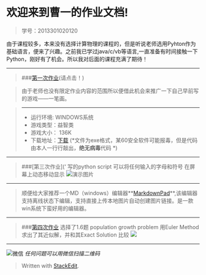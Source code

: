 

欢迎来到曹一的作业文档!
=====

 >学号：2013301020120   
 

由于课程较多，本来没有选择计算物理的课程的，但是听说老师选用Pyhton作为基础语言，便来了兴趣。之前我已学过java/c/vb等语言,一直准备有时间接触一下Python，刚好有了机会。所以我对后面的课程充满了期待！

--------------------
>###[第一次作业](https://github.com/breakingDboy/game_vb/blob/master/README.md)(请点击！)

> 由于老师也没有限定作业内容的范围所以便借此机会来推广一下自己早前写的游戏——一笔画。

>------
>- 运行环境: WINDOWS系统
>- 游戏类型：益智类
>- 游戏大小： 136K
>- 下载地址：[下载](http://pan.baidu.com/s/1o7rYt1C)    (*文件为exe格式，某60安全软件可能报毒，但是代码由本人一行行敲出，**绝无病毒**代码 *)


-------------------
>###[第三次作业](‘
>写的python script 可以将任何输入的字母和符号 在屏幕上动态移动显示
>![演示图片](http://i.imgur.com/qamr5Bk.gif)

-----------

> 顺便给大家推荐一个MD（windows）编辑器**[MarkdownPad](http://markdownpad.com/)**,该编辑器支持离线状态下编辑，支持直接上传本地图片自动创建图片链接。是一款win系统下蛮好用的编辑器。

----
>###[第四次作业](https://github.com/breakingDboy/computational_physics_2013301020120/tree/master/population)
>选择了1.6题 population growth problem
>用Euler Method 求出了其近似解，并和其Exact Solution 比较
>![](http://i.imgur.com/J4ErPHg.png)

------
 ![微信](https://raw.githubusercontent.com/breakingDboy/computational_physics_2013301020120/master/weixin_image.png)
*任何问题可以用微信扫描二维码*
> Written with [StackEdit](https://stackedit.io/).